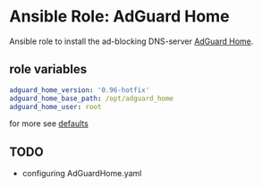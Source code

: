 # Ansible Role: AdGuard Home 

Ansible role to install the ad-blocking DNS-server [AdGuard Home](https://github.com/AdguardTeam/AdGuardHome).

## role variables
```yaml
adguard_home_version: '0.96-hotfix'
adguard_home_base_path: /opt/adguard_home
adguard_home_user: root
```
for more see [defaults](defaults/main.yml)


## TODO
* configuring AdGuardHome.yaml
